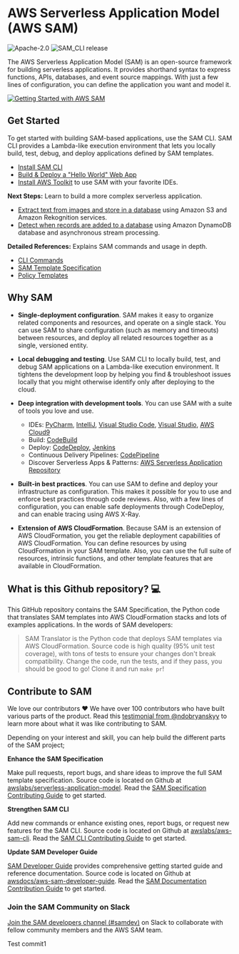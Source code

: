 <p align="center">
</p>

# AWS Serverless Application Model (AWS SAM)

![Apache-2.0](https://img.shields.io/github/license/awslabs/serverless-application-model.svg)
![SAM_CLI release](https://img.shields.io/github/release/awslabs/aws-sam-cli.svg?label=CLI%20Version)

The AWS Serverless Application Model (SAM) is an open-source framework for building serverless applications. 
It provides shorthand syntax to express functions, APIs, databases, and event source mappings. 
With just a few lines of configuration, you can define the application you want and model it.

[![Getting Started with AWS SAM](./docs/get-started-youtube.png)](https://www.youtube.com/watch?v=1dzihtC5LJ0)

## Get Started

To get started with building SAM-based applications, use the SAM CLI. SAM CLI provides a Lambda-like execution 
environment that lets you locally build, test, debug, and deploy applications defined by SAM templates.

* [Install SAM CLI](https://docs.aws.amazon.com/serverless-application-model/latest/developerguide/serverless-sam-cli-install.html)
* [Build & Deploy a "Hello World" Web App](https://docs.aws.amazon.com/serverless-application-model/latest/developerguide/serverless-quick-start.html)
* [Install AWS Toolkit](https://aws.amazon.com/getting-started/tools-sdks/#IDE_and_IDE_Toolkits) to use SAM with your favorite IDEs.


**Next Steps:** Learn to build a more complex serverless application.
* [Extract text from images and store in a database](https://docs.aws.amazon.com/serverless-application-model/latest/developerguide/serverless-example-s3.html) using Amazon S3 and Amazon Rekognition services.
* [Detect when records are added to a database](https://docs.aws.amazon.com/serverless-application-model/latest/developerguide/serverless-example-ddb.html) using Amazon DynamoDB database and asynchronous stream processing.


**Detailed References:** Explains SAM commands and usage in depth.
* [CLI Commands](https://docs.aws.amazon.com/serverless-application-model/latest/developerguide/serverless-sam-cli-command-reference.html)
* [SAM Template Specification](https://github.com/awslabs/serverless-application-model/blob/master/versions/2016-10-31.md)
* [Policy Templates](https://docs.aws.amazon.com/serverless-application-model/latest/developerguide/serverless-policy-templates.html)

## Why SAM

+ **Single\-deployment configuration**\. SAM makes it easy to organize related components and resources, and operate on a single stack\. You can use SAM to share configuration \(such as memory and timeouts\) between resources, and deploy all related resources together as a single, versioned entity\.
   
+ **Local debugging and testing**\. Use SAM CLI to locally build, test, and debug SAM applications on a Lambda-like execution environment. It tightens the development loop by helping you find & troubleshoot issues locally that you might otherwise identify only after deploying to the cloud.

+ **Deep integration with development tools**. You can use SAM with a suite of tools you love and use.
    + IDEs: [PyCharm](https://aws.amazon.com/pycharm/), [IntelliJ](https://aws.amazon.com/intellij/), [Visual Studio Code](https://aws.amazon.com/visualstudiocode/), [Visual Studio](https://aws.amazon.com/visualstudio/), [AWS Cloud9](https://aws.amazon.com/cloud9/)
    + Build: [CodeBuild](https://docs.aws.amazon.com/codebuild/latest/userguide/)
    + Deploy: [CodeDeploy](https://docs.aws.amazon.com/codedeploy/latest/userguide/), [Jenkins](https://wiki.jenkins.io/display/JENKINS/AWS+SAM+Plugin)
    + Continuous Delivery Pipelines: [CodePipeline](https://docs.aws.amazon.com/codepipeline/latest/userguide/) 
    + Discover Serverless Apps & Patterns: [AWS Serverless Application Repository](https://docs.aws.amazon.com/serverlessrepo/latest/devguide/)

+ **Built\-in best practices**\. You can use SAM to define and deploy your infrastructure as configuration. This makes it possible for you to use and enforce best practices through code reviews. Also, with a few lines of configuration, you can enable safe deployments through CodeDeploy, and can enable tracing using AWS X\-Ray\.

+ **Extension of AWS CloudFormation**\. Because SAM is an extension of AWS CloudFormation, you get the reliable deployment capabilities of AWS CloudFormation\. You can define resources by using CloudFormation in your SAM template\. Also, you can use the full suite of resources, intrinsic functions, and other template features that are available in CloudFormation\.

## What is this Github repository? 💻

This GitHub repository contains the SAM Specification, the Python code that translates SAM templates into AWS CloudFormation stacks and lots of examples applications. 
In the words of SAM developers:

> SAM Translator is the Python code that deploys SAM templates via AWS CloudFormation. Source code is high quality (95% unit test coverage), 
with tons of tests to ensure your changes don't break compatibility. Change the code, run the tests, and if they pass, you should be good to go! 
Clone it and run `make pr`!

## Contribute to SAM

We love our contributors ❤️ We have over 100 contributors who have built various parts of the product. 
Read this [testimonial from @ndobryanskyy](https://www.lohika.com/aws-sam-my-exciting-first-open-source-experience/) to learn
more about what it was like contributing to SAM. 

Depending on your interest and skill, you can help build the different parts of the SAM project; 

**Enhance the SAM Specification**

Make pull requests, report bugs, and share ideas to improve the full SAM template specification.
Source code is located on Github at [awslabs/serverless-application-model](https://github.com/awslabs/serverless-application-model). 
Read the [SAM Specification Contributing Guide](https://github.com/awslabs/serverless-application-model/blob/master/CONTRIBUTING.md)
to get started.
    
**Strengthen SAM CLI**

Add new commands or enhance existing ones, report bugs, or request new features for the SAM CLI.
Source code is located on Github at [awslabs/aws-sam-cli](https://github.com/awslabs/aws-sam-cli). Read the [SAM CLI Contributing Guide](https://github.com/awslabs/aws-sam-cli/blob/develop/CONTRIBUTING.md) to 
get started. 

**Update SAM Developer Guide**

[SAM Developer Guide](https://docs.aws.amazon.com/serverless-application-model/latest/developerguide/index.html) provides comprehensive getting started guide and reference documentation.
Source code is located on Github at [awsdocs/aws-sam-developer-guide](https://github.com/awsdocs/aws-sam-developer-guide).
Read the [SAM Documentation Contribution Guide](https://github.com/awsdocs/aws-sam-developer-guide/blob/master/CONTRIBUTING.md) to get
started. 

### Join the SAM Community on Slack
[Join the SAM developers channel (#samdev)](https://join.slack.com/t/awsdevelopers/shared_invite/enQtMzg3NTc5OTM2MzcxLTIxNjc0ZTJkNmYyNWY3OWE4NTFiNzU1ZTM2Y2VkNmFlNjQ2YjI3YTE1ZDA5YjE5NDE2MjVmYWFlYWIxNjE2NjU) on Slack to collaborate with fellow community members and the AWS SAM team.

Test commit1

